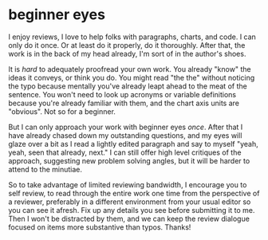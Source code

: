 
# beginner eyes

I enjoy reviews,
I love to help folks with paragraphs, charts, and code.
I can only do it once.
Or at least do it properly, do it thoroughly.
After that, the work is in the back of my head already,
I'm sort of in the author's shoes.

It is _hard_ to adequately proofread your own work.
You already "know" the ideas it conveys, or think you do.
You might read "the the" without noticing the typo because
mentally you've already leapt ahead to the meat of the sentence.
You won't need to look up acronyms or variable definitions
because you're already familiar with them,
and the chart axis units are "obvious".
Not so for a beginner.

But I can only approach your work with beginner eyes _once_.
After that I have already chased down my outstanding questions,
and my eyes will glaze over a bit as I read a lightly edited
paragraph and say to myself "yeah, yeah, seen that already, next."
I can still offer high level critiques of the approach,
suggesting new problem solving angles, but it will be harder
to attend to the minutiae.

So to take advantage of limited reviewing bandwidth,
I encourage you to self review, to read through the
entire work one time  from the perspective of a reviewer,
preferably in a different environment from your usual editor
so you can see it afresh.
Fix up any details you see before submitting it to me.
Then I won't be distracted by them, and we can keep
the review dialogue focused on items more substantive than typos.
Thanks!
